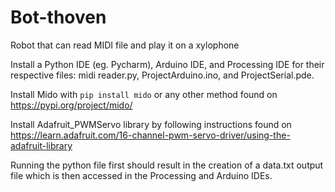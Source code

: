 # Bot-thoven
Robot that can read MIDI file and play it on a xylophone

Install a Python IDE (eg. Pycharm), Arduino IDE, and Processing IDE for their respective files: midi reader.py, ProjectArduino.ino, and ProjectSerial.pde.

Install Mido with `pip install mido` or any other method found on https://pypi.org/project/mido/ 

Install Adafruit_PWMServo library by following instructions found on https://learn.adafruit.com/16-channel-pwm-servo-driver/using-the-adafruit-library

Running the python file first should result in the creation of a data.txt output file which is then accessed in the Processing and Arduino IDEs.
